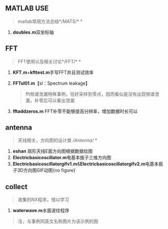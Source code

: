 ## MATLAB USE

> matlab常用方法总结*/MATS/* *

1. **doublex.m**双坐标轴

## FFT

> FFT使用以及相关讨论*/FFT/* *

1. **KFT.m**+**kfttest.m**手写FFT并且测试效率

2. **FFTsl01.m**【sl：Spectrum leakage】

   >  fft频谱泄漏特殊事例，恰好采样到零点，因而看似是没有出现频谱泄漏，补零后可以看出泄漏

3. **fftaddzeros.m** FFT补零不能够提高分辨率，增加数据时长可以

## antenna

> 天线相关，方向图的设计类 */Antenna/* *

1. **eshan** 扇形天线E面方向图根据数据绘图
2. **Electricbasicoscillator.m**电基本振子三维方向图
3. **Electricbasicoscillatorgifv1.m**&**Electricbasicoscillatorgifv2.m**电基本振子3D方向图GIF动图{no figure}

## collect

> 收集的NX程序，借以学习

1. **waterwave.m**水面波纹程序



> 注，与事例同英文名称图片为该示例的图

